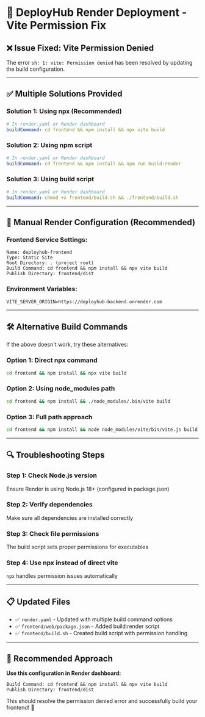 # 🚀 DeployHub Render Deployment - Vite Permission Fix

## ❌ Issue Fixed: Vite Permission Denied

The error `sh: 1: vite: Permission denied` has been resolved by updating the build configuration.

---

## ✅ Multiple Solutions Provided

### Solution 1: Using npx (Recommended)
```yaml
# In render.yaml or Render dashboard
buildCommand: cd frontend && npm install && npx vite build
```

### Solution 2: Using npm script
```yaml
# In render.yaml or Render dashboard  
buildCommand: cd frontend && npm install && npm run build:render
```

### Solution 3: Using build script
```yaml
# In render.yaml or Render dashboard
buildCommand: chmod +x frontend/build.sh && ./frontend/build.sh
```

---

## 🔧 Manual Render Configuration (Recommended)

### Frontend Service Settings:
```
Name: deployhub-frontend
Type: Static Site
Root Directory: . (project root)
Build Command: cd frontend && npm install && npx vite build
Publish Directory: frontend/dist
```

### Environment Variables:
```
VITE_SERVER_ORIGIN=https://deployhub-backend.onrender.com
```

---

## 🛠️ Alternative Build Commands

If the above doesn't work, try these alternatives:

### Option 1: Direct npx command
```bash
cd frontend && npm install && npx vite build
```

### Option 2: Using node_modules path
```bash
cd frontend && npm install && ./node_modules/.bin/vite build
```

### Option 3: Full path approach
```bash
cd frontend && npm install && node node_modules/vite/bin/vite.js build
```

---

## 🔍 Troubleshooting Steps

### Step 1: Check Node.js version
Ensure Render is using Node.js 18+ (configured in package.json)

### Step 2: Verify dependencies
Make sure all dependencies are installed correctly

### Step 3: Check file permissions
The build script sets proper permissions for executables

### Step 4: Use npx instead of direct vite
`npx` handles permission issues automatically

---

## 📋 Updated Files

- ✅ `render.yaml` - Updated with multiple build command options
- ✅ `frontend/web/package.json` - Added build:render script
- ✅ `frontend/build.sh` - Created build script with permission handling

---

## 🎯 Recommended Approach

**Use this configuration in Render dashboard:**

```
Build Command: cd frontend && npm install && npx vite build
Publish Directory: frontend/dist
```

This should resolve the permission denied error and successfully build your frontend! 🚀
